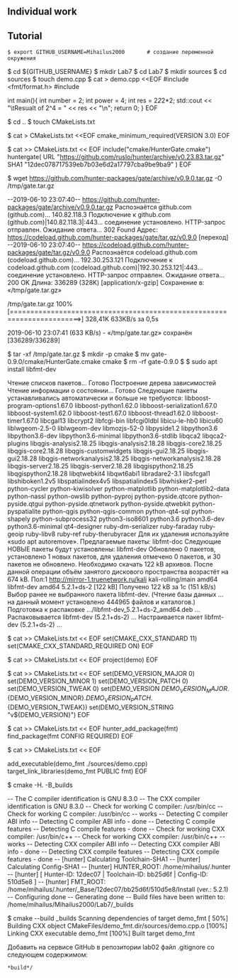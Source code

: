 ## Individual work

## Tutorial


```
$ export GITHUB_USERNAME=Mihailus2000       # создание переменной окружения
```

$ cd ${GITHUB_USERNAME}
$ mkdir Lab7
$ cd Lab7
$ mkdir sources
$ cd sources
$ touch demo.cpp
$ cat > demo.cpp <<EOF
#include <fmt/format.h>
#include <iostream>

int main(){
   int number = 2;
   int power = 4;
   int res = 2*2*2*2;
   std::cout << "\tResualt of 2^4 = " << res << "\n";
   return 0;
}
EOF

$ cd ..
$ touch CMakeLists.txt

$ cat > CMakeLists.txt <<EOF
cmake_minimum_required(VERSION 3.0)
EOF

$ cat >> CMakeLists.txt << EOF
include("cmake/HunterGate.cmake")
huntergate(
  URL "https://github.com/ruslo/hunter/archive/v0.23.83.tar.gz"
  SHA1 "12dec078717539eb7b03e6d2a17797cba9be9ba9"
)
EOF

$ wget https://github.com/hunter-packages/gate/archive/v0.9.0.tar.gz -O /tmp/gate.tar.gz

--2019-06-10 23:07:40--  https://github.com/hunter-packages/gate/archive/v0.9.0.tar.gz
Распознаётся github.com (github.com)… 140.82.118.3
Подключение к github.com (github.com)|140.82.118.3|:443... соединение установлено.
HTTP-запрос отправлен. Ожидание ответа… 302 Found
Адрес: https://codeload.github.com/hunter-packages/gate/tar.gz/v0.9.0 [переход]
--2019-06-10 23:07:40--  https://codeload.github.com/hunter-packages/gate/tar.gz/v0.9.0
Распознаётся codeload.github.com (codeload.github.com)… 192.30.253.121
Подключение к codeload.github.com (codeload.github.com)|192.30.253.121|:443... соединение установлено.
HTTP-запрос отправлен. Ожидание ответа… 200 OK
Длина: 336289 (328K) [application/x-gzip]
Сохранение в: «/tmp/gate.tar.gz»

/tmp/gate.tar.gz                      100%[=======================================================================>] 328,41K   633KB/s    за 0,5s    

2019-06-10 23:07:41 (633 KB/s) - «/tmp/gate.tar.gz» сохранён [336289/336289]

$ tar -xf /tmp/gate.tar.gz
$ mkdir -p cmake
$ mv gate-0.9.0/cmake/HunterGate.cmake cmake
$ rm -rf gate-0.9.0
$ $ sudo apt install libfmt-dev 

Чтение списков пакетов… Готово
Построение дерева зависимостей       
Чтение информации о состоянии… Готово
Следующие пакеты устанавливались автоматически и больше не требуются:
  libboost-program-options1.67.0 libboost-python1.62.0 libboost-serialization1.67.0 libboost-system1.62.0 libboost-test1.67.0 libboost-thread1.62.0
  libboost-timer1.67.0 libcgal13 libcrypt2 libfcgi-bin libfcgi0ldbl libicu-le-hb0 libicu60 liblwgeom-2.5-0 liblwgeom-dev libmozjs-52-0 libpyside1.2
  libpython3.6 libpython3.6-dev libpython3.6-minimal libpython3.6-stdlib libqca2 libqca2-plugins libqgis-analysis2.18.25 libqgis-analysis2.18.28
  libqgis-core2.18.25 libqgis-core2.18.28 libqgis-customwidgets libqgis-gui2.18.25 libqgis-gui2.18.28 libqgis-networkanalysis2.18.25
  libqgis-networkanalysis2.18.28 libqgis-server2.18.25 libqgis-server2.18.28 libqgispython2.18.25 libqgispython2.18.28 libqtwebkit4 libqwt6abi1
  libradare2-3.1 libsfcgal1 libshiboken1.2v5 libspatialindex4v5 libspatialindex5 libwhisker2-perl python-cycler python-kiwisolver python-matplotlib
  python-matplotlib2-data python-nassl python-owslib python-pyproj python-pyside.qtcore python-pyside.qtgui python-pyside.qtnetwork
  python-pyside.qtwebkit python-pyspatialite python-qgis python-qgis-common python-qt4-sql python-shapely python-subprocess32 python3-iso8601
  python3.6 python3.6-dev python3.6-minimal qt4-designer ruby-dm-serializer ruby-faraday ruby-geoip ruby-libv8 ruby-ref ruby-therubyracer
Для их удаления используйте «sudo apt autoremove».
Предлагаемые пакеты:
  libfmt-doc
Следующие НОВЫЕ пакеты будут установлены:
  libfmt-dev
Обновлено 0 пакетов, установлено 1 новых пакетов, для удаления отмечено 0 пакетов, и 30 пакетов не обновлено.
Необходимо скачать 122 kB архивов.
После данной операции объём занятого дискового пространства возрастёт на 674 kB.
Пол:1 http://mirror-1.truenetwork.ru/kali kali-rolling/main amd64 libfmt-dev amd64 5.2.1+ds-2 [122 kB]
Получено 122 kB за 1с (151 kB/s)     
Выбор ранее не выбранного пакета libfmt-dev.
(Чтение базы данных … на данный момент установлено 444965 файлов и каталогов.)
Подготовка к распаковке …/libfmt-dev_5.2.1+ds-2_amd64.deb …
Распаковывается libfmt-dev (5.2.1+ds-2) …
Настраивается пакет libfmt-dev (5.2.1+ds-2) …

$ cat >> CMakeLists.txt << EOF
set(CMAKE_CXX_STANDARD 11)
set(CMAKE_CXX_STANDARD_REQUIRED ON)
EOF

$ cat >> CMakeLists.txt << EOF
project(demo)
EOF

$ cat >> CMakeLists.txt << EOF
set(DEMO_VERSION_MAJOR 0)
set(DEMO_VERSION_MINOR 1)
set(DEMO_VERSION_PATCH 0)
set(DEMO_VERSION_TWEAK 0)
set(DEMO_VERSION
  ${DEMO_VERSION_MAJOR}.${DEMO_VERSION_MINOR}.${DEMO_VERSION_PATCH}.${DEMO_VERSION_TWEAK})
set(DEMO_VERSION_STRING "v${DEMO_VERSION}")
EOF

$ cat >> CMakeLists.txt << EOF
hunter_add_package(fmt)
find_package(fmt CONFIG REQUIRED)
EOF

$ cat >> CMakeLists.txt << EOF

add_executable(demo_fmt ./sources/demo.cpp)
target_link_libraries(demo_fmt PUBLIC fmt)
EOF


$ cmake -H. -B_builds

-- The C compiler identification is GNU 8.3.0
-- The CXX compiler identification is GNU 8.3.0
-- Check for working C compiler: /usr/bin/cc
-- Check for working C compiler: /usr/bin/cc -- works
-- Detecting C compiler ABI info
-- Detecting C compiler ABI info - done
-- Detecting C compile features
-- Detecting C compile features - done
-- Check for working CXX compiler: /usr/bin/c++
-- Check for working CXX compiler: /usr/bin/c++ -- works
-- Detecting CXX compiler ABI info
-- Detecting CXX compiler ABI info - done
-- Detecting CXX compile features
-- Detecting CXX compile features - done
-- [hunter] Calculating Toolchain-SHA1
-- [hunter] Calculating Config-SHA1
-- [hunter] HUNTER_ROOT: /home/mihailus/.hunter
-- [hunter] [ Hunter-ID: 12dec07 | Toolchain-ID: bb25d6f | Config-ID: 510d5e8 ]
-- [hunter] FMT_ROOT: /home/mihailus/.hunter/_Base/12dec07/bb25d6f/510d5e8/Install (ver.: 5.2.1)
-- Configuring done
-- Generating done
-- Build files have been written to: /home/mihailus/Mihailus2000/Lab7/_builds

$ cmake --build _builds
Scanning dependencies of target demo_fmt
[ 50%] Building CXX object CMakeFiles/demo_fmt.dir/sources/demo.cpp.o
[100%] Linking CXX executable demo_fmt
[100%] Built target demo_fmt

Добавить на сервисе GitHub в репозитории lab02 файл .gitignore со следующем содержимом:

```
*build*/
```





